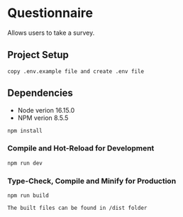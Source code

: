 # Questionnaire

Allows users to take a survey.

## Project Setup

```
copy .env.example file and create .env file
```

## Dependencies
- Node verion 16.15.0
- NPM verion 8.5.5

```
npm install
```

### Compile and Hot-Reload for Development

```
npm run dev
```

### Type-Check, Compile and Minify for Production

```
npm run build
```

 `The built files can be found in /dist folder`
